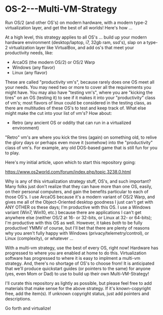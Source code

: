 # OS-2---Multi-VM-Strategy
Run OS/2 (and other OS's) on modern hardware, with a modern type-2 virtualization layer, and get the best of all worlds! Here's how ...

At a high level, this strategy applies to all OS's ... build up your modern hardware environment (desktop/laptop, i7, 32gb ram, ssd's), slap on a type-2 virtualization layer like VirtualBox, and add os's that meet your productivity needs, like:

- ArcaOS (the modern OS/2) or OS/2 Warp
- Windows (any flavor)
- Linux (any flavor)


These are called "productivity vm's", because rarely does one OS meet all your needs. You may need two or more to cover all the requirements you might have. You may also have "testing vm's", where you are "kicking the tires" on an OS (testing it) to see if it makes it into your "productivity" class of vm's; most flavors of linux could be considered in the testing class, as there are multitudes of these OS's to test and keep track of. What else might make the cut into your list of vm's? How about:

- Retro (any ancient OS or oddity that can run in a virtualized environment)

"Retro" vm's are where you kick the tires (again) on something old, to relive the glory days or perhaps even move it (somehow) into the "productivity" class of vm's. For example, any old DOS-based game that is still fun for you to play.

Here's my initial article, upon which to start this repository going:

https://www.os2world.com/forum/index.php/topic,3238.0.html

Why is any of this virtualization strategy stuff, OS's, and such important? Many folks just don't realize that they can have more than one OS, easily, on their personal computers, and gain the benefits particular to each of those OS's. I use ArcaOS because it's a modern variant of OS/2 Warp, and gives me all of the Object-Oriented desktop goodness I just can't get with ANY OTHER os these days; I'm productive with this OS. I use a Windows variant (Win7, Win10, etc.) because there are applications I can't get anywhere else (neither OS/2 at 16- or 32-bits, or Linux at 32- or 64-bits); I'm productive with this OS as well. However, it takes *both* to be fully productive! YMMV of course, but I'll bet that there are plenty of reasons why you aren't fully happy with Windows (privacy/telemetry/control), or Linux (complexity), or whatever ...

With a multi-vm strategy, use the best of every OS, right now! Hardware has progressed to where you are enabled at home to do this. Virtualization software has progressed to where it is easy to implment a multi-vm strategy. And, there's no shortage of OS's to choose from! It is anticipated that we'll produce quickstart guides (or pointers to the same) for anyone (yes, even Mom or Dad) to use to build up their own Multi-VM-Strategy!

I'll curate this repository as lightly as possible, but please feel free to add materials that make sense for the above strategy. If it's known-copyright free, add the item(s). If unknown copyright status, just add pointers and descriptions.

Go forth and virtualize!
